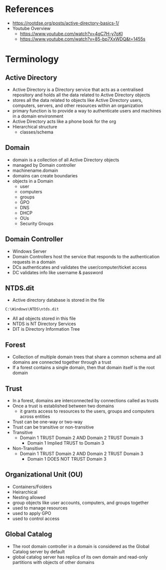 # References
- https://rootdse.org/posts/active-directory-basics-1/
- Youtube Overview
	- https://www.youtube.com/watch?v=4qC7H-y7oKI
	- https://www.youtube.com/watch?v=85-bp7XxWDQ&t=1455s

# Terminology
## Active Directory
- Active Directory is a Directory service that acts as a centralised repository and holds all the data related to Active Directory objects
- stores all the data related to objects like Active Directory users, computers, servers, and other resources within an organization 
- primary function is to provide a way to authenticate users and machines in a domain environment
- Active Directory acts like a phone book for the org
- Hierarchical structure 
	- classes/schema

## Domain
- domain is a collection of all Active Directory objects 
- managed by Domain controller
- machinename.domain
- domains can create boundaries 
- objects in a Domain
	- user
	- computers
	- groups
	- GPO
	- DNS
	- DHCP
	- OUs
	- Security Groups

## Domain Controller
- Windows Server 
- Domain Controllers host the service that responds to the authentication requests in a domain
- DCs authenticates and validates the user/computer/ticket access 
- DC validates info like username & password 

## NTDS.dit
- Active directory database is stored in the file 
```
C:\Windows\NTDS\ntds.dit
```
- All ad objects stored in this file
- NTDS is NT Directory Services
- DIT is Directory Information Tree

## Forest
- Collection of multiple domain trees that share a common schema and all domains are connected together through a trust
- If a forest contains a single domain, then that domain itself is the root domain

## Trust
- In a forest, domains are interconnected by connections called as trusts
- Once a trust is established between two domains
	- it grants access to resources to the users, groups and computers across entities
- Trust can be one-way or two-way
- Trust can be transitive or non-transitive
- Transitive
	- Domain 1 TRUST Domain 2 AND Domain 2 TRUST Domain 3 
		- Domain 1 Implied TRUST to Domain 3
- Non-Transitive
	- Domain 1 TRUST Domain 2 AND Domain 2 TRUST Domain 3 
		- Domain 1 DOES NOT TRUST Domain 3

## Organizational Unit (OU)
- Containers/Folders
- Heirarchical
- Nesting allowed
- group objects like user accounts, computers, and groups together
- used to manage resources 
- used to apply GPO 
- used to control access

## Global Catalog
- The root domain controller in a domain is considered as the Global Catalog server by default
- global catalog server has replica of its own domain and read-only partitions with objects of other domains
